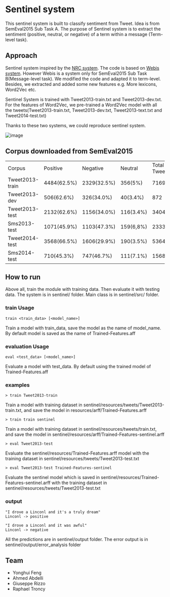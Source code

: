 # Sentinel system 
This sentinel system is built to classify sentiment from Tweet. Idea is from SemEval2015 Sub Task A. The purpose of Sentinel system is to extract the sentiment (positive, neutral, or negative) of a term within a message (Term-level task). 

## Approach
Sentinel system inspired by the [NRC system](http://www.cs.toronto.edu/~xzhu/SemEval2014_NRC_t9.pdf). The code is based on [Webis system](https://github.com/webis-de/ECIR-2015-and-SEMEVAL-2015). However Webis is a system only for SemEval2015 Sub Task B(Message-level task). We modified the code and adapted it to term-level. Besides, we extracted and added some new features e.g. More lexicons, Word2Vec etc.

Sentinel System is trained with Tweet2013-train.txt and Tweet2013-dev.txt. For the features of Word2Vec, we pre-trained a Word2Vec model with all the tweets(Tweet2013-train.txt, Tweet2013-dev.txt, Tweet2013-text.txt and Tweet2014-test.txt)

Thanks to these two systems, we could reproduce sentinel system.

![image](https://docs.google.com/drawings/d/1G0UbNY2REuCkvXTFCONzqe5LV6ZiyLxHONayuElWJNU/pub?w=960&h=720)

## Corpus downloaded from SemEval2015
<table>
	<tr>
		<td>Corpus</td>
		<td>Positive</td>
		<td>Negative</td>
		<td>Neutral</td>
		<td>Total Tweets</td>
	</tr>
	<tr>
		<td>Tweet2013-train</td>
		<td>4484(62.5%)</td>
		<td>2329(32.5%)</td>	
		<td>356(5%)</td>
		<td>7169</td>
	</tr>
	<tr>
		<td>Tweet2013-dev</td>
		<td>506(62.6%)</td>
		<td>326(34.0%)</td>
		<td>40(3.4%)</td>
		<td>872</td>
	</tr>
	<tr>
		<td>Tweet2013-test</td>
		<td>2132(62.6%)</td>
		<td>1156(34.0%)</td>
		<td>116(3.4%)</td>
		<td>3404</td>
	</tr>
	<tr>
		<td>Sms2013-test</td>
		<td>1071(45.9%)</td>
		<td>1103(47.3%)</td>
		<td>159(6,8%)</td>
		<td>2333</td>
	</tr>
	<tr>
		<td>Tweet2014-test</td>
		<td>3568(66.5%)</td>
		<td>1606(29.9%)</td>
		<td>190(3.5%)</td>
		<td>5364</td>
	</tr>
	<tr>
		<td>Sms2014-test</td>
		<td>710(45.3%)</td>
		<td>747(46.7%)</td>
		<td>111(7.1%)</td>
		<td>1568</td>
	</tr>
</table>


## How to run
Above all, train the module with training data. Then evaluate it with testing data.
The system is in sentinel/ folder. Main class is in sentinel/src/ folder.
### train Usage
	train <train_data> [<model_name>]
Train a model with train\_data, save the model as the name of model\_name. By default model is saved as the name of Trained-Features.aff

### evaluation Usage
	eval <test_data> [<model_name>]
Evaluate a model with test_data. By default using the trained model of Trained-Features.aff

### examples
	
	> train Tweet2013-train

Train a model with training dataset in sentinel/resources/tweets/Tweet2013-train.txt, and save the model in resources/arff/Trained-Features.arff

	> train train sentinel
	
Train a model with training dataset in sentinel/resources/tweets/train.txt, and save the model in sentinel/resources/arff/Trained-Features-sentinel.arff

	> eval Tweet2013-test 
	
Evaluate the sentinel/resources/Trained-Features.arff model with the training dataset in sentinel/resources/tweets/Tweet2013-test.txt 

	> eval Tweet2013-test Trained-Features-sentinel
	
Evaluate the sentinel model which is saved in sentinel/resources/Trained-Features-sentinel.arff with the training dataset in sentinel/resources/tweets/Tweet2013-test.txt 
	
### output

    "I drove a Linconl and it's a truly dream"
    Linconl -> positive

    "I drove a Linconl and it was awful"
    Linconl -> negative

All the predictions are in sentinel/output folder. The error output is in sentinel/output/error_analysis folder
	

## Team
* Yonghui Feng
* Ahmed Abdelli
* Giuseppe Rizzo
* Raphael Troncy

